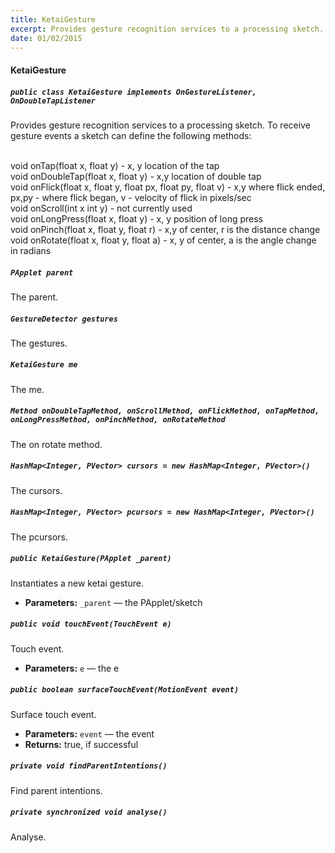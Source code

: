 ```yaml
---
title: KetaiGesture
excerpt: Provides gesture recognition services to a processing sketch.
date: 01/02/2015
---
```

#### KetaiGesture

##### `public class KetaiGesture implements OnGestureListener, OnDoubleTapListener`

Provides gesture recognition services to a processing sketch. To receive gesture events a sketch can define the following methods:<br /><br /> 

void onTap(float x, float y) - x, y location of the tap<br /> void onDoubleTap(float x, float y) - x,y location of double tap<br /> void onFlick(float x, float y, float px, float py, float v) - x,y where flick ended, px,py - where flick began, v - velocity of flick in pixels/sec <br /> void onScroll(int x int y) - not currently used<br /> void onLongPress(float x, float y) - x, y position of long press<br /> void onPinch(float x, float y, float r) - x,y of center, r is the distance change<br /> void onRotate(float x, float y, float a) - x, y of center, a is the angle change in radians<br />

##### `PApplet parent`

The parent.

##### `GestureDetector gestures`

The gestures.

##### `KetaiGesture me`

The me.

##### `Method onDoubleTapMethod, onScrollMethod, onFlickMethod, onTapMethod,    onLongPressMethod, onPinchMethod, onRotateMethod`

The on rotate method.

##### `HashMap<Integer, PVector> cursors = new HashMap<Integer, PVector>()`

The cursors.

##### `HashMap<Integer, PVector> pcursors = new HashMap<Integer, PVector>()`

The pcursors.

##### `public KetaiGesture(PApplet _parent)`

Instantiates a new ketai gesture.

 * **Parameters:** `_parent` — the PApplet/sketch

##### `public void touchEvent(TouchEvent e)`

Touch event.

 * **Parameters:** `e` — the e

##### `public boolean surfaceTouchEvent(MotionEvent event)`

Surface touch event.

 * **Parameters:** `event` — the event
 * **Returns:** true, if successful

##### `private void findParentIntentions()`

Find parent intentions.

##### `private synchronized void analyse()`

Analyse.